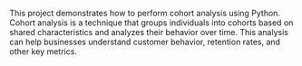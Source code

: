This project demonstrates how to perform cohort analysis using Python. Cohort analysis is a technique that groups individuals into cohorts based on shared characteristics and analyzes their behavior over time. This analysis can help businesses understand customer behavior, retention rates, and other key metrics.
